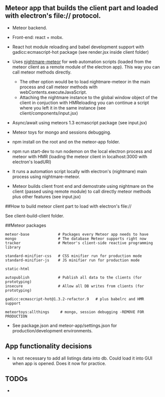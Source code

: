 ## Meteor app that builds the client part and loaded with electron's file:// protocol.


* Meteor backend.
* Front-end: react + mobx.
* React hot module reloading and babel development support with gadicc:ecmascript-hot package (see render.jsx inside client folder)
* Uses [nightmare-meteor](https://github.com/rickmed/nightmare-meteor)  for web automation scripts (loaded from the meteor client as a remote module of the electron app). This way you can call meteor methods directly.
  * The other option would be to load nightmare-meteor in the main process and call meteor methods with webContents.executeJavaScript.
  * Attaching the nightmare instance to the global window object of the client in conjuction with HMReloading you can continue a script where you left it in the same instance (see client/components/input.jsx)
* Async/await using meteors 1.3 ecmascript package (see input.jsx)
* Meteor toys for mongo and sessions debugging.

* npm install on the root and on the meteor-app folder.
* npm run start-dev to run nodemon on the local electron process and meteor with HMR (loading the meteor client in localhost:3000 with electron's loadURl)
* It runs a automation script locally with electron's (nightmare) main process using nightmare-meteor.
* Meteor builds client front end and demostrate using nightmare on the client (passed using remote module) to call directly meteor methods plus other features (see input.jsx)

##How to build meteor client part to load with electron's file://

See client-build-client folder.

##Meteor packages

```
meteor-base             # Packages every Meteor app needs to have
mongo                   # The database Meteor supports right now
tracker                 # Meteor's client-side reactive programming library

standard-minifier-css   # CSS minifier run for production mode
standard-minifier-js    # JS minifier run for production mode

static-html

autopublish             # Publish all data to the clients (for prototyping)
insecure                # Allow all DB writes from clients (for prototyping)

gadicc:ecmascript-hot@1.3.2-refactor.9   # plus babelrc and HMR support

meteortoys:allthings     # mongo, session debugging -REMOVE FOR PRODUCTION
```

* See package.json and meteor-app/settings.json for production/development environments.

## App functionality decisions

* Is not necessary to add all listings data into db. Could load it into GUI when app is opened. Does it now for practice.

## TODOs

*
